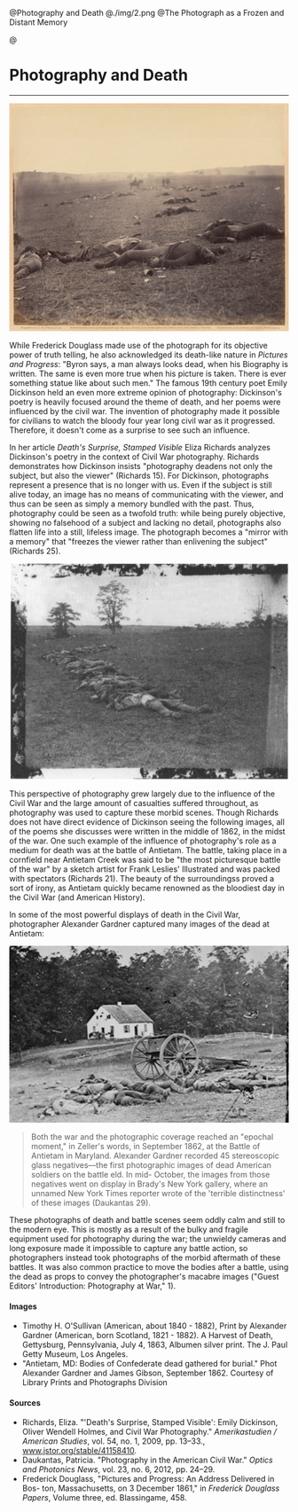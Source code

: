 @Photography and Death
@./img/2.png
@The Photograph as a Frozen and Distant Memory

@

# Photography and Death

***

<img src="./img/10.jpg" class="ui large left floated image transition visible">
</img>

While Frederick Douglass made use of the photograph for its objective power of truth telling, he also acknowledged its death-like nature in *Pictures and Progress*: "Byron says, a man always looks dead, when his Biography is written. The same is even more true when his picture is taken. There is ever something statue like about such men."  The famous 19th century poet Emily Dickinson held an even more extreme opinion of photography: Dickinson's poetry is heavily focused around the theme of death, and her poems were influenced by the civil war. The invention of photography made it possible for civilians to watch the bloody four year long civil war as it progressed. Therefore, it doesn't come as a surprise to see such an influence.

In her article *Death's Surprise, Stamped Visible* Eliza Richards analyzes Dickinson's poetry in the context of Civil War photography. Richards demonstrates how Dickinson insists "photography deadens not only the subject, but also the viewer" (Richards 15). For Dickinson, photographs represent a presence that is no longer with us.  Even if the subject is still alive today, an image has no means of communicating with the viewer, and thus can be seen as simply a memory bundled with the past. Thus, photography could be seen as a twofold truth: while being purely objective, showing no falsehood of a subject and lacking no detail, photographs also flatten life into a still, lifeless image. The photograph becomes a "mirror with a memory" that "freezes the viewer rather than enlivening the subject" (Richards 25).

<img src="./img/4.png" class="ui large right floated image transition visible">
</img>

This perspective of photography grew largely due to the influence of the Civil War and the large amount of casualties suffered throughout, as photography was used to capture these morbid scenes. Though Richards does not have direct evidence of Dickinson seeing the following images, all of the poems she discusses were written in the middle of 1862, in the midst of the war. One such example of the influence of photography's role as a medium for death was at the battle of Antietam. The battle, taking place in a cornfield near Antietam Creek was said to be "the most picturesque battle of the war" by a sketch artist for Frank Leslies' Illustrated and was packed with spectators (Richards 21). The beauty of the surroundingss proved a sort of irony, as Antietam quickly became renowned as the bloodiest day in the Civil War (and American History).

In some of the most powerful displays of death in the Civil War, photographer Alexander Gardner captured many images of the dead at Antietam:

<img src="./img/1.png" class="ui large right floated image transition visible">
</img>

>Both the war and the photographic coverage reached an "epochal moment," in Zeller's words, in September 1862, at the Battle of Antietam in Maryland. Alexander Gardner recorded 45 stereoscopic glass negatives—the first photographic images of dead American soldiers on the battle eld. In mid- October, the images from those negatives went on display in Brady's New York gallery, where an unnamed New York Times reporter wrote of the 'terrible distinctness' of these images (Daukantas 29).

These photographs of death and battle scenes seem oddly calm and still to the modern eye.  This is mostly as a result of the bulky and fragile equipment used for photography during the war; the unwieldy cameras and long exposure made it impossible to capture any battle action, so photographers instead took photographs of the morbid aftermath of these battles.  It was also common practice to move the bodies after a battle, using the dead as props to convey the photographer's macabre images ("Guest Editors' Introduction: Photography at War," 1).

#### Images
- Timothy H. O'Sullivan (American, about 1840 - 1882), Print by Alexander Gardner (American, born Scotland, 1821 - 1882). A Harvest of Death, Gettysburg, Pennsylvania, July 4, 1863, Albumen silver print.  The J. Paul Getty Museum, Los Angeles.
- "Antietam, MD: Bodies of Confederate dead gathered for burial." Phot Alexander Gardner and James Gibson, September 1862. Courtesy of Library Prints and Photographs Division


#### Sources
- Richards, Eliza. "'Death's Surprise, Stamped Visible': Emily Dickinson, Oliver Wendell Holmes, and Civil War Photography." *Amerikastudien / American Studies*, vol. 54, no. 1, 2009, pp. 13–33., www.jstor.org/stable/41158410.
- Daukantas, Patricia. "Photography in the American Civil War." *Optics and Photonics News*, vol. 23, no. 6, 2012, pp. 24–29.
- Frederick Douglass, "Pictures and Progress: An Address Delivered in Bos- ton, Massachusetts, on 3 December 1861," in *Frederick Douglass Papers*, Volume three, ed. Blassingame, 458.
